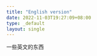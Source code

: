 ```yaml
---
title: "English version"
date: 2022-11-03T19:27:09+08:00
type: _default
layout: single
---
```

一些英文的东西